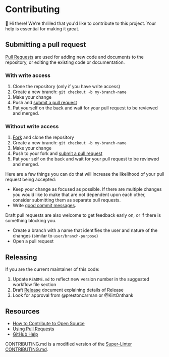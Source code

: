 # Contributing

:wave: Hi there!
We're thrilled that you'd like to contribute to this project.
Your help is essential for making it great.

## Submitting a pull request

[Pull Requests][pulls] are used for adding new code and documents to the repository, or editing the existing code or documentation.

### With write access

1. Clone the repository (only if you have write access)
1. Create a new branch: `git checkout -b my-branch-name`
1. Make your change
1. Push and [submit a pull request][pr]
1. Pat yourself on the back and wait for your pull request to be reviewed and merged.

### Without write access

1. [Fork][fork] and clone the repository
1. Create a new branch: `git checkout -b my-branch-name`
1. Make your change
1. Push to your fork and [submit a pull request][pr]
1. Pat your self on the back and wait for your pull request to be reviewed and merged.

Here are a few things you can do that will increase the likelihood of your pull request being accepted:

- Keep your change as focused as possible. If there are multiple changes you would like to make that are not dependent upon each other, consider submitting them as separate pull requests.
- Write [good commit messages](http://tbaggery.com/2008/04/19/a-note-about-git-commit-messages.html).

Draft pull requests are also welcome to get feedback early on, or if there is something blocking you.

- Create a branch with a name that identifies the user and nature of the changes (similar to `user/branch-purpose`)
- Open a pull request

## Releasing

If you are the current maintainer of this code:

1. Update `README.md` to reflect new version number in the suggested workflow file section
2. Draft [Release](https://help.github.com/en/github/administering-a-repository/managing-releases-in-a-repository) document explaining details of Release
3. Look for approval from @prestoncarman or @KirtOnthank

## Resources

- [How to Contribute to Open Source](https://opensource.guide/how-to-contribute/)
- [Using Pull Requests](https://help.github.com/articles/about-pull-requests/)
- [GitHub Help](https://help.github.com)

[pulls]: https://github.com/Open-Acidification/Open_Acidification_pH-stat_arduino/pulls
[pr]: https://github.com/Open-Acidification/Open_Acidification_pH-stat_arduino/compare
[fork]: https://github.com/Open-Acidification/Open_Acidification_pH-stat_arduino/fork

CONTRIBUTING.md is a modified version of the [Super-Linter CONTRIBUTING.md](https://github.com/github/super-linter/blob/master/.github/CONTRIBUTING.md).

